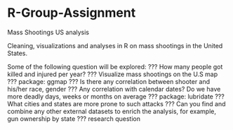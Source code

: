 # R-Group-Assignment
Mass Shootings US analysis

Cleaning, visualizations and analyses in R on mass shootings in the United States.


Some of the following question will be explored:
??? How many people got killed and injured per year?
??? Visualize mass shootings on the U.S map ??? package: ggmap
??? Is there any correlation between shooter and his/her race, gender
??? Any correlation with calendar dates? Do we have more deadly days, weeks or months on average ??? package: lubridate 
??? What cities and states are more prone to such attacks
??? Can you find and combine any other external datasets to enrich the analysis, for example, gun ownership by state ??? research question

